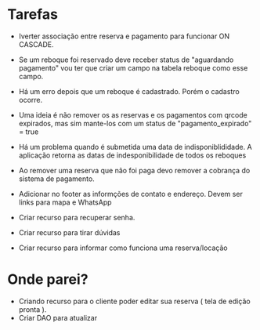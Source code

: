 # Tarefas

* Iverter associação entre reserva e pagamento para funcionar ON CASCADE.
* Se um reboque foi reservado deve receber status de "aguardando pagamento" vou ter que criar 
um campo na tabela reboque como esse campo.
* Há um erro depois que um reboque é cadastrado. Porém o cadastro ocorre.
* Uma ideia é não remover os as reservas e os pagamentos com qrcode expirados, mas sim mante-los
com um status de "pagamento_expirado" = true
* Há um problema quando é submetida uma data de indisponiblididade. A aplicação retorna as datas
de indesponibilidade de todos os reboques
* Ao remover uma reserva que não foi paga devo remover a cobrança do sistema de pagamento.
* Adicionar no footer as informções de contato e endereço. Devem ser links para mapa e WhatsApp

* Criar recurso para recuperar senha.
* Criar recurso para tirar dúvidas
* Criar recurso para informar como funciona uma reserva/locação

# Onde parei?

* Criando recurso para o cliente poder editar sua reserva ( tela de edição pronta ). 
* Criar DAO para atualizar 